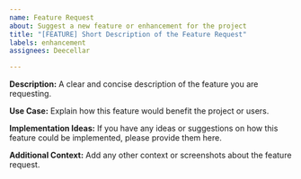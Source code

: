 ```yaml
---
name: Feature Request
about: Suggest a new feature or enhancement for the project
title: "[FEATURE] Short Description of the Feature Request"
labels: enhancement
assignees: Deecellar

---
```


**Description:**
A clear and concise description of the feature you are requesting.

**Use Case:**
Explain how this feature would benefit the project or users.

**Implementation Ideas:**
If you have any ideas or suggestions on how this feature could be implemented, please provide them here.

**Additional Context:**
Add any other context or screenshots about the feature request.

